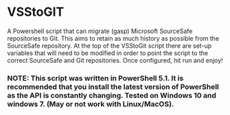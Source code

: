 # VSStoGIT

A Powershell script that can migrate (gasp) Microsoft SourceSafe repositories to Git. This aims to retain as much history as possible from the SourceSafe repository. At the top of the VSStoGit script there are set-up variables that will need to be modified in order to point the script to the correct SourceSafe and Git repositories. Once configured, hit run and enjoy! 

### NOTE: This script was written in PowerShell 5.1. It is recommended that you install the latest version of PowerShell as the API is constantly changing. Tested on Windows 10 and windows 7. (May or not work with Linux/MacOS).
